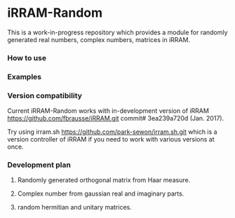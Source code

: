 # iRRAM-Random
This is a work-in-progress repository which provides a module for randomly generated real numbers, complex numbers, matrices in iRRAM.

### How to use

### Examples

### Version compatibility
Current iRRAM-Random works with in-development version of iRRAM https://github.com/fbrausse/iRRAM.git commit# 3ea239a720d (Jan. 2017).

Try using irram.sh https://github.com/park-sewon/irram.sh.git which is a version controller of iRRAM if you need to work with various versions at once.

### Development plan

1. Randomly generated orthogonal matrix from Haar measure.

2. Complex number from gaussian real and imaginary parts.

3. random hermitian and unitary matrices.